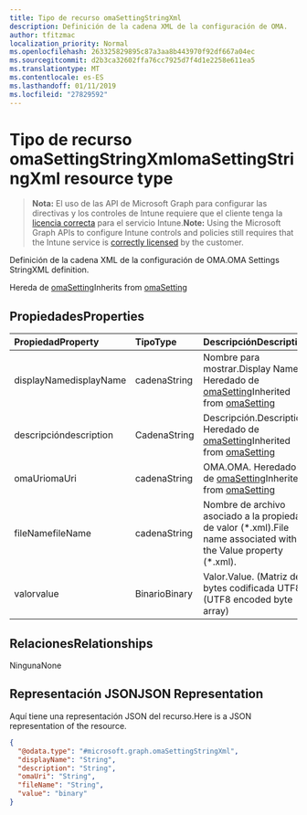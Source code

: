 ```yaml
---
title: Tipo de recurso omaSettingStringXml
description: Definición de la cadena XML de la configuración de OMA.
author: tfitzmac
localization_priority: Normal
ms.openlocfilehash: 263325829895c87a3aa8b443970f92df667a04ec
ms.sourcegitcommit: d2b3ca32602ffa76cc7925d7f4d1e2258e611ea5
ms.translationtype: MT
ms.contentlocale: es-ES
ms.lasthandoff: 01/11/2019
ms.locfileid: "27829592"
---
```

# <a name="omasettingstringxml-resource-type"></a><span data-ttu-id="7a7a1-103">Tipo de recurso omaSettingStringXml</span><span class="sxs-lookup"><span data-stu-id="7a7a1-103">omaSettingStringXml resource type</span></span>

> <span data-ttu-id="7a7a1-104">**Nota:** El uso de las API de Microsoft Graph para configurar las directivas y los controles de Intune requiere que el cliente tenga la [licencia correcta](https://go.microsoft.com/fwlink/?linkid=839381) para el servicio Intune.</span><span class="sxs-lookup"><span data-stu-id="7a7a1-104">**Note:** Using the Microsoft Graph APIs to configure Intune controls and policies still requires that the Intune service is [correctly licensed](https://go.microsoft.com/fwlink/?linkid=839381) by the customer.</span></span>

<span data-ttu-id="7a7a1-105">Definición de la cadena XML de la configuración de OMA.</span><span class="sxs-lookup"><span data-stu-id="7a7a1-105">OMA Settings StringXML definition.</span></span>

<span data-ttu-id="7a7a1-106">Hereda de [omaSetting](../resources/intune-deviceconfig-omasetting.md)</span><span class="sxs-lookup"><span data-stu-id="7a7a1-106">Inherits from [omaSetting](../resources/intune-deviceconfig-omasetting.md)</span></span>

## <a name="properties"></a><span data-ttu-id="7a7a1-107">Propiedades</span><span class="sxs-lookup"><span data-stu-id="7a7a1-107">Properties</span></span>
|<span data-ttu-id="7a7a1-108">Propiedad</span><span class="sxs-lookup"><span data-stu-id="7a7a1-108">Property</span></span>|<span data-ttu-id="7a7a1-109">Tipo</span><span class="sxs-lookup"><span data-stu-id="7a7a1-109">Type</span></span>|<span data-ttu-id="7a7a1-110">Descripción</span><span class="sxs-lookup"><span data-stu-id="7a7a1-110">Description</span></span>|
|:---|:---|:---|
|<span data-ttu-id="7a7a1-111">displayName</span><span class="sxs-lookup"><span data-stu-id="7a7a1-111">displayName</span></span>|<span data-ttu-id="7a7a1-112">cadena</span><span class="sxs-lookup"><span data-stu-id="7a7a1-112">String</span></span>|<span data-ttu-id="7a7a1-113">Nombre para mostrar.</span><span class="sxs-lookup"><span data-stu-id="7a7a1-113">Display Name.</span></span> <span data-ttu-id="7a7a1-114">Heredado de [omaSetting](../resources/intune-deviceconfig-omasetting.md)</span><span class="sxs-lookup"><span data-stu-id="7a7a1-114">Inherited from [omaSetting](../resources/intune-deviceconfig-omasetting.md)</span></span>|
|<span data-ttu-id="7a7a1-115">descripción</span><span class="sxs-lookup"><span data-stu-id="7a7a1-115">description</span></span>|<span data-ttu-id="7a7a1-116">Cadena</span><span class="sxs-lookup"><span data-stu-id="7a7a1-116">String</span></span>|<span data-ttu-id="7a7a1-117">Descripción.</span><span class="sxs-lookup"><span data-stu-id="7a7a1-117">Description.</span></span> <span data-ttu-id="7a7a1-118">Heredado de [omaSetting](../resources/intune-deviceconfig-omasetting.md)</span><span class="sxs-lookup"><span data-stu-id="7a7a1-118">Inherited from [omaSetting](../resources/intune-deviceconfig-omasetting.md)</span></span>|
|<span data-ttu-id="7a7a1-119">omaUri</span><span class="sxs-lookup"><span data-stu-id="7a7a1-119">omaUri</span></span>|<span data-ttu-id="7a7a1-120">cadena</span><span class="sxs-lookup"><span data-stu-id="7a7a1-120">String</span></span>|<span data-ttu-id="7a7a1-121">OMA.</span><span class="sxs-lookup"><span data-stu-id="7a7a1-121">OMA.</span></span> <span data-ttu-id="7a7a1-122">Heredado de [omaSetting](../resources/intune-deviceconfig-omasetting.md)</span><span class="sxs-lookup"><span data-stu-id="7a7a1-122">Inherited from [omaSetting](../resources/intune-deviceconfig-omasetting.md)</span></span>|
|<span data-ttu-id="7a7a1-123">fileName</span><span class="sxs-lookup"><span data-stu-id="7a7a1-123">fileName</span></span>|<span data-ttu-id="7a7a1-124">cadena</span><span class="sxs-lookup"><span data-stu-id="7a7a1-124">String</span></span>|<span data-ttu-id="7a7a1-125">Nombre de archivo asociado a la propiedad de valor (\*.xml).</span><span class="sxs-lookup"><span data-stu-id="7a7a1-125">File name associated with the Value property (\*.xml).</span></span>|
|<span data-ttu-id="7a7a1-126">valor</span><span class="sxs-lookup"><span data-stu-id="7a7a1-126">value</span></span>|<span data-ttu-id="7a7a1-127">Binario</span><span class="sxs-lookup"><span data-stu-id="7a7a1-127">Binary</span></span>|<span data-ttu-id="7a7a1-128">Valor.</span><span class="sxs-lookup"><span data-stu-id="7a7a1-128">Value.</span></span> <span data-ttu-id="7a7a1-129">(Matriz de bytes codificada UTF8)</span><span class="sxs-lookup"><span data-stu-id="7a7a1-129">(UTF8 encoded byte array)</span></span>|

## <a name="relationships"></a><span data-ttu-id="7a7a1-130">Relaciones</span><span class="sxs-lookup"><span data-stu-id="7a7a1-130">Relationships</span></span>
<span data-ttu-id="7a7a1-131">Ninguna</span><span class="sxs-lookup"><span data-stu-id="7a7a1-131">None</span></span>
## <a name="json-representation"></a><span data-ttu-id="7a7a1-132">Representación JSON</span><span class="sxs-lookup"><span data-stu-id="7a7a1-132">JSON Representation</span></span>
<span data-ttu-id="7a7a1-133">Aquí tiene una representación JSON del recurso.</span><span class="sxs-lookup"><span data-stu-id="7a7a1-133">Here is a JSON representation of the resource.</span></span>
<!-- {
  "blockType": "resource",
  "@odata.type": "microsoft.graph.omaSettingStringXml"
}
-->
``` json
{
  "@odata.type": "#microsoft.graph.omaSettingStringXml",
  "displayName": "String",
  "description": "String",
  "omaUri": "String",
  "fileName": "String",
  "value": "binary"
}
```



